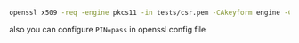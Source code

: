 
```bash
openssl x509 -req -engine pkcs11 -in tests/csr.pem -CAkeyform engine -CAkey 696976398:02 -CA certs/spki.cert.pem  -days 365 -sha256 -out newcerts/localhost.cert.pem 
```

also you can configure `PIN=pass` in openssl config file
